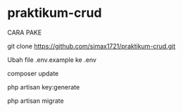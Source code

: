 # praktikum-crud

CARA PAKE

  git clone https://github.com/simax1721/praktikum-crud.git

  Ubah file .env.example ke .env

  composer update
  
  php artisan key:generate
  
  php artisan migrate
